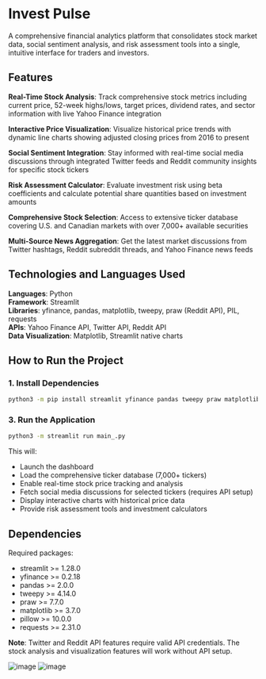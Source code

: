 # Invest Pulse

A comprehensive financial analytics platform that consolidates stock market data, social sentiment analysis, and risk assessment tools into a single, intuitive interface for traders and investors.

## Features

**Real-Time Stock Analysis**: Track comprehensive stock metrics including current price, 52-week highs/lows, target prices, dividend rates, and sector information with live Yahoo Finance integration

**Interactive Price Visualization**: Visualize historical price trends with dynamic line charts showing adjusted closing prices from 2016 to present

**Social Sentiment Integration**: Stay informed with real-time social media discussions through integrated Twitter feeds and Reddit community insights for specific stock tickers

**Risk Assessment Calculator**: Evaluate investment risk using beta coefficients and calculate potential share quantities based on investment amounts

**Comprehensive Stock Selection**: Access to extensive ticker database covering U.S. and Canadian markets with over 7,000+ available securities

**Multi-Source News Aggregation**: Get the latest market discussions from Twitter hashtags, Reddit subreddit threads, and Yahoo Finance news feeds

## Technologies and Languages Used

**Languages**: Python  
**Framework**: Streamlit  
**Libraries**: yfinance, pandas, matplotlib, tweepy, praw (Reddit API), PIL, requests  
**APIs**: Yahoo Finance API, Twitter API, Reddit API  
**Data Visualization**: Matplotlib, Streamlit native charts

## How to Run the Project

### 1. Install Dependencies
```bash
python3 -m pip install streamlit yfinance pandas tweepy praw matplotlib pillow requests
```

### 3. Run the Application
```bash
python3 -m streamlit run main_.py
```

This will:
- Launch the dashboard
- Load the comprehensive ticker database (7,000+ tickers)
- Enable real-time stock price tracking and analysis
- Fetch social media discussions for selected tickers (requires API setup)
- Display interactive charts with historical price data
- Provide risk assessment tools and investment calculators

## Dependencies

Required packages:
- streamlit >= 1.28.0
- yfinance >= 0.2.18
- pandas >= 2.0.0
- tweepy >= 4.14.0
- praw >= 7.7.0
- matplotlib >= 3.7.0
- pillow >= 10.0.0
- requests >= 2.31.0

**Note**: Twitter and Reddit API features require valid API credentials. The stock analysis and visualization features will work without API setup.

![image](https://github.com/user-attachments/assets/7dcd083e-a0f2-4762-b19d-683803c77308)
![image](https://github.com/user-attachments/assets/185aea2f-44d3-4f4f-9070-af4a1b47eb96)



